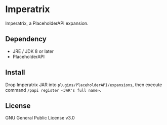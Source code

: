 # Imperatrix

Imperatrix, a PlaceholderAPI expansion.

## Dependency

* JRE / JDK 8 or later
* PlaceholderAPI

## Install

Drop Imperatrix JAR into `plugins/PlaceholderAPI/expansions`, then execute command `/papi register <JAR's full name>`.

## License

GNU General Public License v3.0
